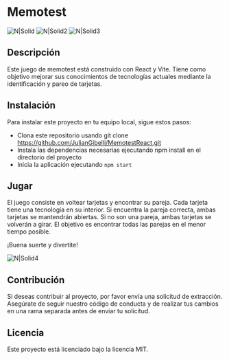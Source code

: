 # Memotest
![N|Solid](https://external-content.duckduckgo.com/iu/?u=https%3A%2F%2Fwww.drupal.org%2Ffiles%2Fproject-images%2Freact.jpg&f=1&nofb=1&ipt=66f5112329aa4307fb787eecdda154f4d0a8c48a8fe84d5edd8c9bdd96a82ac1&ipo=images) ![N|Solid2](https://icongr.am/devicon/typescript-original.svg?size=128&color=currentColor) ![N|Solid3](https://archive.org/services/img/github.com-vitejs-vite_-_2021-02-20_21-03-38) 

## Descripción
Este juego de memotest está construido con React y Vite. Tiene como objetivo mejorar sus conocimientos de tecnologías actuales mediante la identificación y pareo de tarjetas.

## Instalación
Para instalar este proyecto en tu equipo local, sigue estos pasos:

- Clona este repositorio usando git clone https://github.com/JulianGibelli/MemotestReact.git
- Instala las dependencias necesarias ejecutando npm install en el directorio del proyecto
- Inicia la aplicación ejecutando `npm start`

## Jugar
El juego consiste en voltear tarjetas y encontrar su pareja. Cada tarjeta tiene una tecnología en su interior. Si encuentra la pareja correcta, ambas tarjetas se mantendrán abiertas. Si no son una pareja, ambas tarjetas se volverán a girar. El objetivo es encontrar todas las parejas en el menor tiempo posible.

¡Buena suerte y divertite!

![N|Solid4](https://i.ibb.co/QJfwrZv/Captura-desde-2023-02-08-15-19-25.png)

## Contribución
Si deseas contribuir al proyecto, por favor envía una solicitud de extracción. Asegúrate de seguir nuestro código de conducta y de realizar tus cambios en una rama separada antes de enviar tu solicitud.

## Licencia
Este proyecto está licenciado bajo la licencia MIT. 


